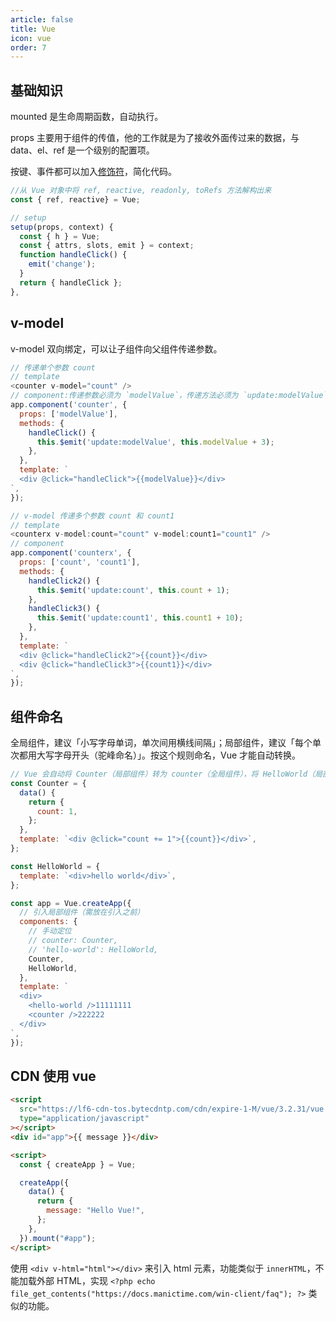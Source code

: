 ```yaml
---
article: false
title: Vue
icon: vue
order: 7
---
```


## 基础知识

mounted 是生命周期函数，自动执行。

props 主要用于组件的传值，他的工作就是为了接收外面传过来的数据，与 data、el、ref 是一个级别的配置项。

按键、事件都可以加入[修饰符](https://cn.vuejs.org/guide/essentials/event-handling.html#event-modifiers)，简化代码。

```JavaScript
//从 Vue 对象中将 ref, reactive, readonly, toRefs 方法解构出来
const { ref, reactive} = Vue;

// setup
setup(props, context) {
  const { h } = Vue;
  const { attrs, slots, emit } = context;
  function handleClick() {
    emit('change');
  }
  return { handleClick };
},

```

## v-model

v-model 双向绑定，可以让子组件向父组件传递参数。

```JavaScript
// 传递单个参数 count
// template
<counter v-model="count" />
// component:传递参数必须为 `modelValue`，传递方法必须为 `update:modelValue`
app.component('counter', {
  props: ['modelValue'],
  methods: {
    handleClick() {
      this.$emit('update:modelValue', this.modelValue + 3);
    },
  },
  template: `
  <div @click="handleClick">{{modelValue}}</div>
`,
});

// v-model 传递多个参数 count 和 count1
// template
<counterx v-model:count="count" v-model:count1="count1" />
// component
app.component('counterx', {
  props: ['count', 'count1'],
  methods: {
    handleClick2() {
      this.$emit('update:count', this.count + 1);
    },
    handleClick3() {
      this.$emit('update:count1', this.count1 + 10);
    },
  },
  template: `
  <div @click="handleClick2">{{count}}</div>
  <div @click="handleClick3">{{count1}}</div>
`,
});
```

## 组件命名

全局组件，建议「小写字母单词，单次间用横线间隔」；局部组件，建议「每个单次都用大写字母开头（驼峰命名）」。按这个规则命名，Vue 才能自动转换。

```JavaScript
// Vue 会自动将 Counter（局部组件）转为 counter（全局组件），将 HelloWorld（局部组件）转为 hello-world（局部组件）。
const Counter = {
  data() {
    return {
      count: 1,
    };
  },
  template: `<div @click="count += 1">{{count}}</div>`,
};

const HelloWorld = {
  template: `<div>hello world</div>`,
};

const app = Vue.createApp({
  // 引入局部组件（需放在引入之前）
  components: {
    // 手动定位
    // counter: Counter,
    // 'hello-world': HelloWorld,
    Counter,
    HelloWorld,
  },
  template: `
  <div>
    <hello-world />11111111
    <counter />222222
  </div>
`,
});
```

## CDN 使用 vue

```html
<script
  src="https://lf6-cdn-tos.bytecdntp.com/cdn/expire-1-M/vue/3.2.31/vue.global.min.js"
  type="application/javascript"
></script>
<div id="app">{{ message }}</div>

<script>
  const { createApp } = Vue;

  createApp({
    data() {
      return {
        message: "Hello Vue!",
      };
    },
  }).mount("#app");
</script>
```

使用 `<div v-html="html"></div>` 来引入 html 元素，功能类似于 `innerHTML`，不能加载外部 HTML，实现 `<?php echo file_get_contents("https://docs.manictime.com/win-client/faq"); ?>` 类似的功能。
